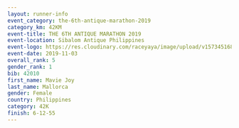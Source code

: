 ```yaml
---
layout: runner-info 
event_category: the-6th-antique-marathon-2019 
category_km: 42KM 
event-title: THE 6TH ANTIQUE MARATHON 2019 
event-location: Sibalom Antique Philippines 
event-logo: https://res.cloudinary.com/raceyaya/image/upload/v1573451689/logo/antique-marathon-2019_xvgf0s.jpg 
event-date: 2019-11-03 
overall_rank: 5
gender_rank: 1
bib: 42010
first_name: Mavie Joy
last_name: Mallorca
gender: Female
country: Philippines
category: 42K
finish: 6-12-55
---
```

